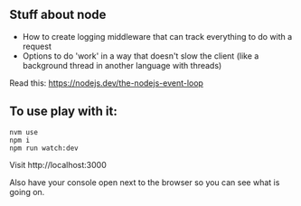 ## Stuff about node

- How to create logging middleware that can track everything to do with a request
- Options to do 'work' in a way that doesn't slow the client (like a background thread in another language with threads)

Read this:  https://nodejs.dev/the-nodejs-event-loop

## To use play with it:

```
nvm use
npm i
npm run watch:dev
```

Visit http://localhost:3000

Also have your console open next to the browser so you can see what is going on.
